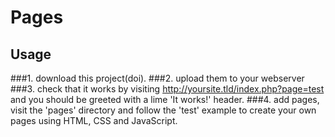 # Pages

## Usage
###1. download this project(doi).
###2. upload them to your webserver
###3. check that it works by visiting http://yoursite.tld/index.php?page=test and you should be greeted with a lime 'It works!' header.
###4. add pages, visit the 'pages' directory and follow the 'test' example to create your own pages using HTML, CSS and JavaScript.
